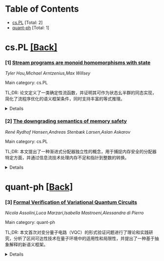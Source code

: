<div id=toc></div>

# Table of Contents

- [cs.PL](#cs.PL) [Total: 2]
- [quant-ph](#quant-ph) [Total: 1]


<div id='cs.PL'></div>

# cs.PL [[Back]](#toc)

### [1] [Stream programs are monoid homomorphisms with state](https://arxiv.org/abs/2507.10799)
*Tyler Hou,Michael Arntzenius,Max Willsey*

Main category: cs.PL

TL;DR: 论文定义了一类确定性流函数，并证明其可作为状态幺半群的同态实现，简化了流程序优化的语义框架条件，同时支持丰富的等式推理。


<details>
  <summary>Details</summary>
Motivation: 旨在简化流程序优化的语义框架，同时保持对复杂数据流程序（如顺序组合、并行组合和反馈）的等式推理支持。

Method: 通过将确定性流函数实现为状态幺半群的同态，简化了同态定律。

Result: 展示了该方法在分区数据库连接、分层否定和简化TCP模型中的有效性。

Conclusion: 提出的方法简化了流程序优化的语义框架，同时支持丰富的等式推理，适用于多种数据流程序。

Abstract: We define a broad class of deterministic stream functions and show they can
be implemented as homomorphisms into a "state" monoid. The homomorphism laws
are simpler than the conditions of previous semantic frameworks for stream
program optimization, yet retain support for rich equational reasoning over
expressive dataflow programs, including sequential composition, parallel
composition, and feedback. We demonstrate this using examples of partitioned
database joins, stratified negation, and a simplified model of TCP.

</details>


### [2] [The downgrading semantics of memory safety](https://arxiv.org/abs/2507.11282)
*René Rydhof Hansen,Andreas Stenbæk Larsen,Aslan Askarov*

Main category: cs.PL

TL;DR: 本文提出了一种渐进式分配器独立性的概念，用于捕捉内存安全的分配器特定方面，并通过信息流技术处理内存不足和指针到整数的转换。


<details>
  <summary>Details</summary>
Motivation: 传统的内存安全定义通常以负面事件为特征，被认为缺乏原则性。本文旨在提出一种更准确的语义概念，连接内存安全与非干扰性。

Method: 研究使用低级语言和平面内存模型，通过malloc和free原语操作分配器，提出渐进式分配器独立性的定义，并利用信息流技术处理内存不足和指针转换问题。

Result: 提出的概念能够准确捕捉分配器对程序执行的影响，并通过技术手段处理了内存不足和指针转换的挑战。

Conclusion: 渐进式分配器独立性为内存安全提供了一种更原则性的定义，并通过信息流技术解决了传统方法的不足。

Abstract: Memory safety is traditionally characterized in terms of bad things that
cannot happen, an approach that is often criticized as unprincipled. Prior work
suggest a connection between memory safety and noninterference, but no
satisfactory semantic notion of memory safety is currently known.
  This work proposes a notion of gradual allocator independence that accurately
captures many allocator-specific aspects of memory safety. We consider a
low-level language with access to an allocator that provides malloc and free
primitives in a flat memory model. Pointers are just integers, and as such it
is trivial to write memory-unsafe programs. The basic intuition of gradual
allocator independence is that of noninterference, namely that allocators must
not influence program execution. This intuition is refined in two important
ways to account for the allocators running out-of-memory and for programs to
have pointer-to-integer casts. The key insight of the definition is to treat
these extensions as forms of downgrading and give them satisfactory technical
treatment using the state-of-the-art information flow machinery.

</details>


<div id='quant-ph'></div>

# quant-ph [[Back]](#toc)

### [3] [Formal Verification of Variational Quantum Circuits](https://arxiv.org/abs/2507.10635)
*Nicola Assolini,Luca Marzari,Isabella Mastroeni,Alessandra di Pierro*

Main category: quant-ph

TL;DR: 本文首次对变分量子电路（VQC）的形式验证问题进行了理论和实践研究，分析了区间可达性技术在量子环境中的适用性和局限性，并提出了一种基于抽象解释的新语义框架。


<details>
  <summary>Details</summary>
Motivation: 由于VQC在量子机器学习中的重要性及其对对抗性输入的脆弱性，目前缺乏类似经典模型的验证框架，本文旨在填补这一空白。

Method: 受深度学习中抽象解释方法的启发，作者分析了区间可达性技术在量子环境中的适用性，并提出了基于抽象解释的新语义框架。

Result: 研究发现量子特定因素（如状态归一化）引入了变量间的依赖关系，挑战了现有方法。作者通过新框架在标准验证基准上进行了验证。

Conclusion: 本文为VQC的形式验证问题提供了首个理论和实践研究框架，并展示了其在标准基准上的有效性。

Abstract: Variational quantum circuits (VQCs) are a central component of many quantum
machine learning algorithms, offering a hybrid quantum-classical framework
that, under certain aspects, can be considered similar to classical deep neural
networks. A shared aspect is, for instance, their vulnerability to adversarial
inputs, small perturbations that can lead to incorrect predictions. While
formal verification techniques have been extensively developed for classical
models, no comparable framework exists for certifying the robustness of VQCs.
Here, we present the first in-depth theoretical and practical study of the
formal verification problem for VQCs. Inspired by abstract interpretation
methods used in deep learning, we analyze the applicability and limitations of
interval-based reachability techniques in the quantum setting. We show that
quantum-specific aspects, such as state normalization, introduce inter-variable
dependencies that challenge existing approaches. We investigate these issues by
introducing a novel semantic framework based on abstract interpretation, where
the verification problem for VQCs can be formally defined, and its complexity
analyzed. Finally, we demonstrate our approach on standard verification
benchmarks.

</details>
